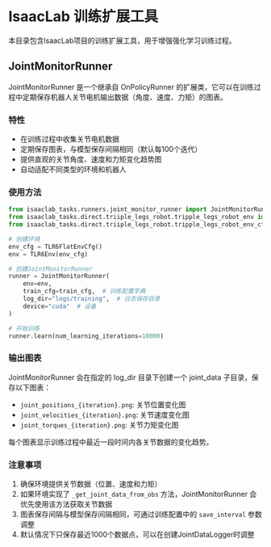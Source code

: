 # IsaacLab 训练扩展工具

本目录包含IsaacLab项目的训练扩展工具，用于增强强化学习训练过程。

## JointMonitorRunner

JointMonitorRunner 是一个继承自 OnPolicyRunner 的扩展类，它可以在训练过程中定期保存机器人关节电机输出数据（角度、速度、力矩）的图表。

### 特性

- 在训练过程中收集关节电机数据
- 定期保存图表，与模型保存间隔相同（默认每100个迭代）
- 提供直观的关节角度、速度和力矩变化趋势图
- 自动适配不同类型的环境和机器人

### 使用方法

```python
from isaaclab_tasks.runners.joint_monitor_runner import JointMonitorRunner
from isaaclab_tasks.direct.triiple_legs_robot.tripple_legs_robot_env import TLR6Env
from isaaclab_tasks.direct.triiple_legs_robot.tripple_legs_robot_env_cfg import TLR6FlatEnvCfg

# 创建环境
env_cfg = TLR6FlatEnvCfg()
env = TLR6Env(env_cfg)

# 创建JointMonitorRunner
runner = JointMonitorRunner(
    env=env,
    train_cfg=train_cfg,  # 训练配置字典
    log_dir="logs/training",  # 日志保存目录
    device="cuda"  # 设备
)

# 开始训练
runner.learn(num_learning_iterations=10000)
```

### 输出图表

JointMonitorRunner 会在指定的 log_dir 目录下创建一个 joint_data 子目录，保存以下图表：

- `joint_positions_{iteration}.png`: 关节位置变化图
- `joint_velocities_{iteration}.png`: 关节速度变化图
- `joint_torques_{iteration}.png`: 关节力矩变化图

每个图表显示训练过程中最近一段时间内各关节数据的变化趋势。

### 注意事项

1. 确保环境提供关节数据（位置、速度和力矩）
2. 如果环境实现了 `_get_joint_data_from_obs` 方法，JointMonitorRunner 会优先使用该方法获取关节数据
3. 图表保存间隔与模型保存间隔相同，可通过训练配置中的 `save_interval` 参数调整
4. 默认情况下只保存最近1000个数据点，可以在创建JointDataLogger时调整 